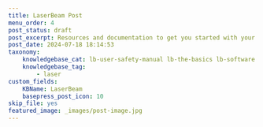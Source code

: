 ```yaml
---
title: LaserBeam Post
menu_order: 4
post_status: draft
post_excerpt: Resources and documentation to get you started with your LaserBeam. You will find info about routers, software, assembly, end mills - everything you need to get started.
post_date: 2024-07-18 18:14:53
taxonomy:
    knowledgebase_cat: lb-user-safety-manual lb-the-basics lb-software lb-assembly lb-advanced
    knowledgebase_tag:
        - laser
custom_fields:
    KBName: LaserBeam
    basepress_post_icon: 10
skip_file: yes
featured_image: _images/post-image.jpg
---
```


